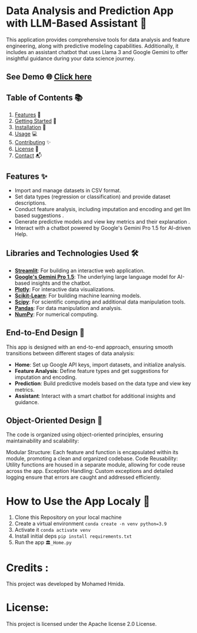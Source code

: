 # Data Analysis and Prediction App with LLM-Based Assistant 🚀
This application provides comprehensive tools for data analysis and feature engineering, along with predictive modeling capabilities. Additionally, it includes an assistant chatbot that uses Llama 3 and Google Gemini to offer insightful guidance during your data science journey.
## See Demo 🌐 [Click here](https://data-analysis-app-geminpro.streamlit.app)
## Table of Contents 📚
1. [Features](#features) 🌟
2. [Getting Started](#getting-started) 🏁
3. [Installation](#installation) 🔧
4. [Usage](#usage) 💻
5. [Contributing](#contributing) ✨
6. [License](#license) 📜
7. [Contact](#contact) 📬

## Features ✨
- Import and manage datasets in CSV format.
- Set data types (regression or classification) and provide dataset descriptions.
- Conduct feature analysis, including imputation and encoding and get llm based suggestions .
- Generate predictive models and view key metrics and their explanation .
- Interact with a chatbot powered by Google's Gemini Pro 1.5 for AI-driven Help.
  
## Libraries and Technologies Used 🛠️
- [**Streamlit**](https://streamlit.io/): For building an interactive web application.
- [**Google's Gemini Pro 1.5**](https://blog.google/products/ai/gemini-ai): The underlying large language model for AI-based insights and the chatbot.
- [**Plotly**](https://plotly.com/): For interactive data visualizations.
- [**Scikit-Learn**](https://scikit-learn.org/stable/): For building machine learning models.
- [**Scipy**](https://www.scipy.org/): For scientific computing and additional data manipulation tools.
- [**Pandas**](https://pandas.pydata.org/): For data manipulation and analysis.
- [**NumPy**](https://numpy.org/): For numerical computing.

## End-to-End Design 🏁
This app is designed with an end-to-end approach, ensuring smooth transitions between different stages of data analysis:
- **Home**: Set up Google API keys, import datasets, and initialize analysis.
- **Feature Analysis**: Define feature types and get suggestions for imputation and encoding.
- **Prediction**: Build predictive models based on the data type and view key metrics.
- **Assistant**: Interact with a smart chatbot for additional insights and guidance.

## Object-Oriented Design 🔄
The code is organized using object-oriented principles, ensuring maintainability and scalability:

Modular Structure: Each feature and function is encapsulated within its module, promoting a clean and organized codebase.
Code Reusability: Utility functions are housed in a separate module, allowing for code reuse across the app.
Exception Handling: Custom exceptions and detailed logging ensure that errors are caught and addressed efficiently.

# How to Use the App Localy 📝 

1. Clone this Repository on your local machine
2. Create a virtual environment `conda create -n venv python=3.9` 
3. Activate it `conda activate venv`
4. Install initial deps `pip install requirements.txt`
5. Run the app `🏛️_Home.py`

# Credits :
  This project was developed by Mohamed Hmida.
# License:
  This project is licensed under the Apache license 2.0  License.
   
